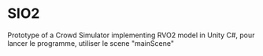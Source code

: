 # SIO2
Prototype of a Crowd Simulator implementing RVO2 model in Unity C#,
pour lancer le programme, utiliser le scene "mainScene"

